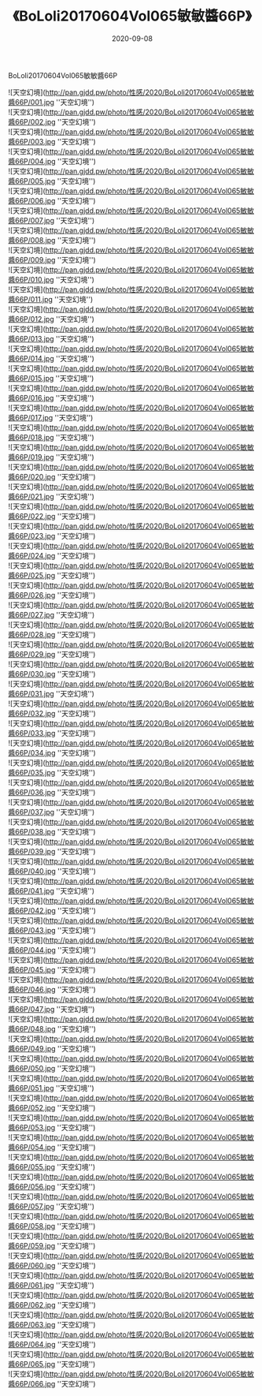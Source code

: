 ﻿---
layout: post
title:  《BoLoli20170604Vol065敏敏醬66P》
date:   2020-09-08
img: http://pan.gjdd.pw/photo/性感/2020/BoLoli20170604Vol065敏敏醬66P/000.jpg
categories: [美女, 性感, 泳衣]
---

BoLoli20170604Vol065敏敏醬66P



![天空幻境](http://pan.gjdd.pw/photo/性感/2020/BoLoli20170604Vol065敏敏醬66P/001.jpg ''天空幻境'') <br>
![天空幻境](http://pan.gjdd.pw/photo/性感/2020/BoLoli20170604Vol065敏敏醬66P/002.jpg ''天空幻境'') <br>
![天空幻境](http://pan.gjdd.pw/photo/性感/2020/BoLoli20170604Vol065敏敏醬66P/003.jpg ''天空幻境'') <br>
![天空幻境](http://pan.gjdd.pw/photo/性感/2020/BoLoli20170604Vol065敏敏醬66P/004.jpg ''天空幻境'') <br>
![天空幻境](http://pan.gjdd.pw/photo/性感/2020/BoLoli20170604Vol065敏敏醬66P/005.jpg ''天空幻境'') <br>
![天空幻境](http://pan.gjdd.pw/photo/性感/2020/BoLoli20170604Vol065敏敏醬66P/006.jpg ''天空幻境'') <br>
![天空幻境](http://pan.gjdd.pw/photo/性感/2020/BoLoli20170604Vol065敏敏醬66P/007.jpg ''天空幻境'') <br>
![天空幻境](http://pan.gjdd.pw/photo/性感/2020/BoLoli20170604Vol065敏敏醬66P/008.jpg ''天空幻境'') <br>
![天空幻境](http://pan.gjdd.pw/photo/性感/2020/BoLoli20170604Vol065敏敏醬66P/009.jpg ''天空幻境'') <br>
![天空幻境](http://pan.gjdd.pw/photo/性感/2020/BoLoli20170604Vol065敏敏醬66P/010.jpg ''天空幻境'') <br>
![天空幻境](http://pan.gjdd.pw/photo/性感/2020/BoLoli20170604Vol065敏敏醬66P/011.jpg ''天空幻境'') <br>
![天空幻境](http://pan.gjdd.pw/photo/性感/2020/BoLoli20170604Vol065敏敏醬66P/012.jpg ''天空幻境'') <br>
![天空幻境](http://pan.gjdd.pw/photo/性感/2020/BoLoli20170604Vol065敏敏醬66P/013.jpg ''天空幻境'') <br>
![天空幻境](http://pan.gjdd.pw/photo/性感/2020/BoLoli20170604Vol065敏敏醬66P/014.jpg ''天空幻境'') <br>
![天空幻境](http://pan.gjdd.pw/photo/性感/2020/BoLoli20170604Vol065敏敏醬66P/015.jpg ''天空幻境'') <br>
![天空幻境](http://pan.gjdd.pw/photo/性感/2020/BoLoli20170604Vol065敏敏醬66P/016.jpg ''天空幻境'') <br>
![天空幻境](http://pan.gjdd.pw/photo/性感/2020/BoLoli20170604Vol065敏敏醬66P/017.jpg ''天空幻境'') <br>
![天空幻境](http://pan.gjdd.pw/photo/性感/2020/BoLoli20170604Vol065敏敏醬66P/018.jpg ''天空幻境'') <br>
![天空幻境](http://pan.gjdd.pw/photo/性感/2020/BoLoli20170604Vol065敏敏醬66P/019.jpg ''天空幻境'') <br>
![天空幻境](http://pan.gjdd.pw/photo/性感/2020/BoLoli20170604Vol065敏敏醬66P/020.jpg ''天空幻境'') <br>
![天空幻境](http://pan.gjdd.pw/photo/性感/2020/BoLoli20170604Vol065敏敏醬66P/021.jpg ''天空幻境'') <br>
![天空幻境](http://pan.gjdd.pw/photo/性感/2020/BoLoli20170604Vol065敏敏醬66P/022.jpg ''天空幻境'') <br>
![天空幻境](http://pan.gjdd.pw/photo/性感/2020/BoLoli20170604Vol065敏敏醬66P/023.jpg ''天空幻境'') <br>
![天空幻境](http://pan.gjdd.pw/photo/性感/2020/BoLoli20170604Vol065敏敏醬66P/024.jpg ''天空幻境'') <br>
![天空幻境](http://pan.gjdd.pw/photo/性感/2020/BoLoli20170604Vol065敏敏醬66P/025.jpg ''天空幻境'') <br>
![天空幻境](http://pan.gjdd.pw/photo/性感/2020/BoLoli20170604Vol065敏敏醬66P/026.jpg ''天空幻境'') <br>
![天空幻境](http://pan.gjdd.pw/photo/性感/2020/BoLoli20170604Vol065敏敏醬66P/027.jpg ''天空幻境'') <br>
![天空幻境](http://pan.gjdd.pw/photo/性感/2020/BoLoli20170604Vol065敏敏醬66P/028.jpg ''天空幻境'') <br>
![天空幻境](http://pan.gjdd.pw/photo/性感/2020/BoLoli20170604Vol065敏敏醬66P/029.jpg ''天空幻境'') <br>
![天空幻境](http://pan.gjdd.pw/photo/性感/2020/BoLoli20170604Vol065敏敏醬66P/030.jpg ''天空幻境'') <br>
![天空幻境](http://pan.gjdd.pw/photo/性感/2020/BoLoli20170604Vol065敏敏醬66P/031.jpg ''天空幻境'') <br>
![天空幻境](http://pan.gjdd.pw/photo/性感/2020/BoLoli20170604Vol065敏敏醬66P/032.jpg ''天空幻境'') <br>
![天空幻境](http://pan.gjdd.pw/photo/性感/2020/BoLoli20170604Vol065敏敏醬66P/033.jpg ''天空幻境'') <br>
![天空幻境](http://pan.gjdd.pw/photo/性感/2020/BoLoli20170604Vol065敏敏醬66P/034.jpg ''天空幻境'') <br>
![天空幻境](http://pan.gjdd.pw/photo/性感/2020/BoLoli20170604Vol065敏敏醬66P/035.jpg ''天空幻境'') <br>
![天空幻境](http://pan.gjdd.pw/photo/性感/2020/BoLoli20170604Vol065敏敏醬66P/036.jpg ''天空幻境'') <br>
![天空幻境](http://pan.gjdd.pw/photo/性感/2020/BoLoli20170604Vol065敏敏醬66P/037.jpg ''天空幻境'') <br>
![天空幻境](http://pan.gjdd.pw/photo/性感/2020/BoLoli20170604Vol065敏敏醬66P/038.jpg ''天空幻境'') <br>
![天空幻境](http://pan.gjdd.pw/photo/性感/2020/BoLoli20170604Vol065敏敏醬66P/039.jpg ''天空幻境'') <br>
![天空幻境](http://pan.gjdd.pw/photo/性感/2020/BoLoli20170604Vol065敏敏醬66P/040.jpg ''天空幻境'') <br>
![天空幻境](http://pan.gjdd.pw/photo/性感/2020/BoLoli20170604Vol065敏敏醬66P/041.jpg ''天空幻境'') <br>
![天空幻境](http://pan.gjdd.pw/photo/性感/2020/BoLoli20170604Vol065敏敏醬66P/042.jpg ''天空幻境'') <br>
![天空幻境](http://pan.gjdd.pw/photo/性感/2020/BoLoli20170604Vol065敏敏醬66P/043.jpg ''天空幻境'') <br>
![天空幻境](http://pan.gjdd.pw/photo/性感/2020/BoLoli20170604Vol065敏敏醬66P/044.jpg ''天空幻境'') <br>
![天空幻境](http://pan.gjdd.pw/photo/性感/2020/BoLoli20170604Vol065敏敏醬66P/045.jpg ''天空幻境'') <br>
![天空幻境](http://pan.gjdd.pw/photo/性感/2020/BoLoli20170604Vol065敏敏醬66P/046.jpg ''天空幻境'') <br>
![天空幻境](http://pan.gjdd.pw/photo/性感/2020/BoLoli20170604Vol065敏敏醬66P/047.jpg ''天空幻境'') <br>
![天空幻境](http://pan.gjdd.pw/photo/性感/2020/BoLoli20170604Vol065敏敏醬66P/048.jpg ''天空幻境'') <br>
![天空幻境](http://pan.gjdd.pw/photo/性感/2020/BoLoli20170604Vol065敏敏醬66P/049.jpg ''天空幻境'') <br>
![天空幻境](http://pan.gjdd.pw/photo/性感/2020/BoLoli20170604Vol065敏敏醬66P/050.jpg ''天空幻境'') <br>
![天空幻境](http://pan.gjdd.pw/photo/性感/2020/BoLoli20170604Vol065敏敏醬66P/051.jpg ''天空幻境'') <br>
![天空幻境](http://pan.gjdd.pw/photo/性感/2020/BoLoli20170604Vol065敏敏醬66P/052.jpg ''天空幻境'') <br>
![天空幻境](http://pan.gjdd.pw/photo/性感/2020/BoLoli20170604Vol065敏敏醬66P/053.jpg ''天空幻境'') <br>
![天空幻境](http://pan.gjdd.pw/photo/性感/2020/BoLoli20170604Vol065敏敏醬66P/054.jpg ''天空幻境'') <br>
![天空幻境](http://pan.gjdd.pw/photo/性感/2020/BoLoli20170604Vol065敏敏醬66P/055.jpg ''天空幻境'') <br>
![天空幻境](http://pan.gjdd.pw/photo/性感/2020/BoLoli20170604Vol065敏敏醬66P/056.jpg ''天空幻境'') <br>
![天空幻境](http://pan.gjdd.pw/photo/性感/2020/BoLoli20170604Vol065敏敏醬66P/057.jpg ''天空幻境'') <br>
![天空幻境](http://pan.gjdd.pw/photo/性感/2020/BoLoli20170604Vol065敏敏醬66P/058.jpg ''天空幻境'') <br>
![天空幻境](http://pan.gjdd.pw/photo/性感/2020/BoLoli20170604Vol065敏敏醬66P/059.jpg ''天空幻境'') <br>
![天空幻境](http://pan.gjdd.pw/photo/性感/2020/BoLoli20170604Vol065敏敏醬66P/060.jpg ''天空幻境'') <br>
![天空幻境](http://pan.gjdd.pw/photo/性感/2020/BoLoli20170604Vol065敏敏醬66P/061.jpg ''天空幻境'') <br>
![天空幻境](http://pan.gjdd.pw/photo/性感/2020/BoLoli20170604Vol065敏敏醬66P/062.jpg ''天空幻境'') <br>
![天空幻境](http://pan.gjdd.pw/photo/性感/2020/BoLoli20170604Vol065敏敏醬66P/063.jpg ''天空幻境'') <br>
![天空幻境](http://pan.gjdd.pw/photo/性感/2020/BoLoli20170604Vol065敏敏醬66P/064.jpg ''天空幻境'') <br>
![天空幻境](http://pan.gjdd.pw/photo/性感/2020/BoLoli20170604Vol065敏敏醬66P/065.jpg ''天空幻境'') <br>
![天空幻境](http://pan.gjdd.pw/photo/性感/2020/BoLoli20170604Vol065敏敏醬66P/066.jpg ''天空幻境'') <br>